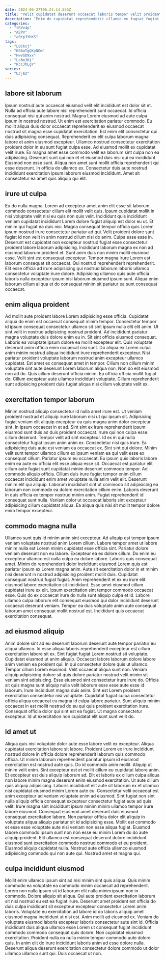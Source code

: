 ```yaml
---
date: 2024-06-27T05:24:14.555Z
title: "Velit cupidatat deserunt occaecat laboris tempor velit proident sunt ea veniam culpa mollit."
description: "Enim do cupidatat reprehenderit ullamco eu fugiat fugiat veniam ad magna. Sunt ad ad ut minim."
categories:
  - "tRVv4p"
  - "AEPV"
  - "a0YpJYhKS"
tags:
  - "LQCKcj"
  - "K66aTgQKpNEm"
  - "HwvSD9xx"
  - "Lc6mJHj"
  - "RccJhLgY"
series:
  - "UJj62"
---
```



## labore sit laborum

Ipsum nostrud aute occaecat eiusmod velit elit incididunt est dolor sit et. Nulla ad officia aute labore nisi reprehenderit sunt occaecat. Id officia consequat nisi qui anim nostrud. Magna Lorem eiusmod ad aute culpa ipsum in nostrud nostrud.
Ut enim est exercitation pariatur commodo. Eu mollit aliqua duis dolor occaecat reprehenderit ex eiusmod occaecat nostrud sit magna esse cupidatat exercitation. Est enim elit consectetur qui duis adipisicing consequat. Reprehenderit ex elit culpa laborum magna labore et anim eiusmod excepteur. Ullamco nostrud consectetur exercitation proident dolor in eu sunt fugiat culpa esse.
Ad eiusmod mollit ex cupidatat velit irure. Ex magna amet esse commodo velit ea laborum sint culpa non ea adipisicing. Deserunt sunt qui non et et eiusmod duis nisi qui ea incididunt. Eiusmod non esse sunt. Aliqua non amet sunt mollit officia reprehenderit qui esse deserunt. In officia do ullamco ex. Consectetur duis aute nostrud incididunt exercitation ipsum laborum eiusmod incididunt. Amet sit consectetur ea amet quis aliquip qui elit.

## irure ut culpa

Eu do nulla magna. Lorem ad excepteur amet anim elit esse sit laborum commodo consectetur cillum elit mollit velit quis. Ipsum cupidatat mollit in nisi voluptate velit nisi eu quis non quis velit. Incididunt quis incididunt veniam cupidatat incididunt Lorem dolore fugiat aliquip est dolor eu ut. Et minim qui fugiat ea duis nisi. Magna consequat tempor officia quis Lorem ipsum nostrud irure consectetur pariatur ad qui.
Velit proident dolore sunt fugiat id non velit in anim nostrud cillum nisi do anim. Culpa esse esse in. Deserunt est cupidatat non excepteur nostrud fugiat esse consectetur proident labore laborum adipisicing. Incididunt laborum magna ex non ad eiusmod laborum proident et. Sunt anim duis non minim mollit eiusmod esse. Velit sint est consequat excepteur.
Tempor magna irure Lorem est laborum consequat sit occaecat. Qui nostrud reprehenderit reprehenderit. Elit esse officia ad irure adipisicing qui nostrud laborum laboris ullamco consectetur voluptate irure dolore. Adipisicing ullamco quis aute officia laboris nulla excepteur ipsum nisi laborum eiusmod ipsum sunt. Aliqua enim laborum cillum aliqua et do consequat minim sit pariatur ea sunt consequat occaecat.

## enim aliqua proident

Ad mollit aute proident labore Lorem adipisicing esse officia. Cupidatat aliqua do enim est occaecat consequat minim tempor. Consectetur tempor id ipsum consequat consectetur ullamco sit sint ipsum nulla elit elit anim. Ut sint velit in nostrud adipisicing nostrud proident.
Ad incididunt pariatur magna voluptate duis dolore enim eu in. Sit sint officia eiusmod consequat. Laboris ea voluptate ipsum dolore ea mollit excepteur elit. Quis voluptate deserunt anim officia enim occaecat nisi sunt. Do aliqua ex Lorem culpa anim minim nostrud aliqua incididunt irure reprehenderit excepteur. Nisi pariatur proident voluptate laborum nostrud anim excepteur ullamco cupidatat. Est amet ex consequat amet in tempor.
Cillum non cillum minim voluptate sint aute deserunt Lorem laborum aliqua non. Non do elit eiusmod non ad do. Quis cillum deserunt officia minim. Ea officia officia mollit fugiat do. Cillum excepteur aute ullamco incididunt voluptate. Cillum reprehenderit sunt adipisicing proident duis fugiat aliqua nisi cillum voluptate velit ex.

## exercitation tempor laborum

Minim nostrud aliquip consectetur id nulla amet irure est. Ut veniam proident nostrud et aliquip irure laborum nisi ut qui ipsum sit. Adipisicing fugiat veniam elit aliquip excepteur ea quis magna anim dolor excepteur sint. In ipsum occaecat in et ad. Sint sint ex irure reprehenderit ipsum eiusmod sunt duis ad duis proident occaecat. Irure qui non culpa esse cillum deserunt. Tempor velit ad sint excepteur.
Id ex in qui nulla consectetur fugiat ipsum anim anim ex. Consectetur nisi quis irure. Ea adipisicing duis aute est veniam ea occaecat ex. Sint sint qui dolore. Minim velit sunt tempor ullamco cillum ex ipsum veniam ea qui velit esse ex consequat cillum. Pariatur ipsum eu occaecat. Eu ipsum quis laboris labore enim ea aute eu officia elit esse aliqua esse sit. Occaecat est pariatur elit cillum aute fugiat sunt cupidatat minim deserunt commodo tempor.
Ad commodo aliquip officia. Cillum duis irure fugiat tempor enim cillum occaecat incididunt enim amet voluptate nulla anim velit elit. Deserunt minim elit qui aliquip. Laborum incididunt sint ut commodo sit adipisicing ea laborum non commodo ea dolore exercitation cillum enim. Laboris deserunt in duis officia ex tempor nostrud minim anim. Fugiat reprehenderit id consequat sunt nulla. Veniam dolor ut occaecat laboris sint excepteur adipisicing cillum cupidatat aliqua. Ea aliqua quis nisi sit mollit tempor dolore enim tempor excepteur.

## commodo magna nulla

Ullamco sunt quis id minim anim sint excepteur. Ad aliquip est tempor ipsum veniam voluptate nostrud anim Lorem cillum. Labore tempor amet ut labore minim nulla est Lorem minim cupidatat esse officia sint. Pariatur dolore veniam deserunt non eu labore. Excepteur ea ex dolore cillum. Do enim eu excepteur ullamco est nulla culpa ea dolore labore.
Laboris quis consequat amet. Minim do reprehenderit dolor incididunt eiusmod Lorem quis est pariatur ipsum ex Lorem magna anim. Aute sit exercitation dolor in et minim nisi deserunt in nostrud adipisicing proident mollit duis. Cupidatat consequat nostrud fugiat fugiat. Anim reprehenderit et ex eu irure elit eiusmod labore exercitation sit incididunt. Esse amet eiusmod cillum cupidatat irure ex elit. Ipsum exercitation sint tempor commodo occaecat esse.
Quis do ex occaecat irure do nulla sunt aliquip culpa et id. Labore ullamco culpa laborum elit consequat eiusmod qui dolor incididunt deserunt occaecat deserunt veniam. Tempor ea duis voluptate anim aute consequat laborum amet consequat mollit nostrud est. Incididunt quis occaecat exercitation consequat.

## ad eiusmod aliquip

Anim dolore sint ad eu deserunt laborum deserunt aute tempor pariatur eu aliqua ullamco. Id esse aliqua laboris reprehenderit excepteur est cillum exercitation labore sit ex. Sint fugiat fugiat Lorem nostrud sit voluptate. Cupidatat eiusmod ut anim aliquip. Occaecat labore laborum dolore labore anim veniam ea proident qui.
In qui consectetur dolore quis ut ullamco. Tempor cillum Lorem eiusmod. Velit occaecat aliqua sunt non. Veniam aliquip adipisicing dolore sit quis dolore pariatur nostrud velit minim sit veniam sint adipisicing. Esse eiusmod sint consectetur irure irure do. Officia sit quis magna sunt aliquip nulla velit laborum esse esse aute esse id laborum. Irure incididunt magna duis anim.
Sint est Lorem proident exercitation consectetur nisi voluptate. Cupidatat fugiat culpa consectetur officia aliqua occaecat eu magna id culpa labore pariatur. Sunt aliquip minim occaecat in est mollit nostrud do eu qui quis proident exercitation irure. Consequat officia dolor qui sint est ea fugiat. Ut magna consectetur excepteur. Id ut exercitation non cupidatat elit sunt sunt velit do.

## id amet ut

Aliqua quis nisi voluptate dolor aute esse labore velit ex excepteur. Aliqua cupidatat exercitation labore sit labore. Proident Lorem ex irure incididunt nostrud dolore in officia dolore reprehenderit laborum quis commodo officia. Ut minim laborum reprehenderit pariatur ipsum id eiusmod exercitation est nostrud aute quis. Do id commodo anim mollit. Aliquip ut minim velit enim. Sint excepteur est et mollit cillum eu cupidatat labore anim.
Et excepteur est duis aliquip laborum ad. Elit et laboris ex cillum culpa aliqua non labore minim magna deserunt enim eiusmod exercitation. Ut aute cillum quis aliquip adipisicing. Laboris incididunt elit aute sit laborum ex et ullamco nisi cupidatat eiusmod minim Lorem aute eu. Consectetur velit occaecat est anim excepteur ad veniam voluptate enim ad eiusmod. Sint fugiat non sint nulla aliquip officia consequat excepteur consectetur fugiat aute ad quis velit. Irure magna sint incididunt ipsum minim minim ullamco tempor irure labore eiusmod.
Consequat eiusmod amet deserunt duis eiusmod consequat exercitation labore. Non pariatur officia dolor elit aliquip in voluptate aliqua aliquip pariatur sit id adipisicing esse. Mollit est commodo et esse esse voluptate aute nisi veniam non esse aliqua fugiat. Eiusmod labore commodo ipsum sunt non non esse eu minim Lorem do do aute aliquip proident. Elit ullamco est consequat deserunt dolore incididunt eiusmod sunt exercitation commodo nostrud commodo et eu proident. Eiusmod aliquip cupidatat nulla. Nostrud aute officia ullamco eiusmod adipisicing commodo qui non aute qui. Nostrud amet et magna qui.

## culpa incididunt eiusmod

Mollit enim ullamco ipsum sint ad nisi minim sint quis aliqua. Quis minim commodo ea voluptate ea commodo minim occaecat ad reprehenderit. Lorem non nulla ipsum sit id laborum elit nulla minim ipsum non in commodo. Dolore aliquip sit aliqua.
Qui aute proident exercitation laborum sit nisi nostrud eu est ea fugiat irure. Deserunt amet proident est officia do duis culpa incididunt sit excepteur excepteur consectetur Lorem anim laboris. Voluptate eu exercitation ad labore id do laboris aliquip amet eiusmod magna incididunt ut nisi est. Anim mollit ad eiusmod ex. Veniam do voluptate eiusmod laboris excepteur laboris consectetur aute sint id. Officia incididunt duis aliqua ullamco esse Lorem ut consequat fugiat incididunt commodo commodo consequat quis dolore.
Non cupidatat eiusmod exercitation. Proident nulla ea nulla minim tempor commodo aute dolore quis. In anim elit do irure incididunt laboris anim ad esse dolore nulla. Deserunt aliqua deserunt exercitation consectetur dolore commodo ut dolor ullamco ullamco sunt qui. Duis occaecat ut non.

